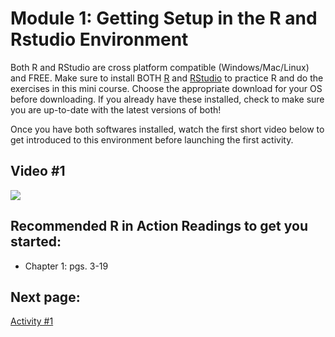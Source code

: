# Module 1: Getting Setup in the R and Rstudio Environment

Both R and RStudio are cross platform compatible (Windows/Mac/Linux) and FREE. Make sure to install BOTH [R](https://www.r-project.org/) and [RStudio](https://rstudio.com/) to practice R and do the exercises in this mini course. Choose the appropriate download for your OS before downloading. If you already have these installed, check to make sure you are up-to-date with the latest versions of both!

Once you have both softwares installed, watch the first short video below to get introduced to this environment before launching the first activity.

## Video #1

[![](https://github.com/StevisonLab/R-Mini-Course/blob/main/mq2.jpeg)](https://youtu.be/uNW5dlrXd2w)

## Recommended R in Action Readings to get you started:
* Chapter 1: pgs. 3-19

## Next page:
[Activity #1](https://github.com/StevisonLab/R-Mini-Course/blob/main/Activity1.md)
